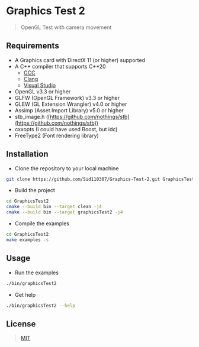 # Graphics Test 2

> OpenGL Test with camera movement

## Requirements

- A Graphics card with DirectX 11 (or higher) supported
- A C++ compiler that supports C++20
    - [GCC](https://gcc.gnu.org/download/gcc.html)
    - [Clang](https://clang.llvm.org/download.html)
    - [Visual Studio](https://visualstudio.microsoft.com/downloads/)
- OpenGL v3.3 or higher
- GLFW (OpenGL Framework) v3.3 or higher
- GLEW (GL Extension Wrangler) v4.0 or higher
- Assimp (Asset Import Library) v5.0 or higher
- stb_image.h ([https://github.com/nothings/stb](https://github.com/nothings/stb))
- cxxopts (I could have used Boost, but idc)
- FreeType2 (Font rendering library)

## Installation

- Clone the repository to your local machine

```bash
git clone https://github.com/Sid110307/Graphics-Test-2.git GraphicsTest2
```

- Build the project

```bash
cd GraphicsTest2
cmake --build bin --target clean -j4
cmake --build bin --target graphicsTest2 -j4
```

- Compile the examples

```bash
cd GraphicsTest2
make examples -s
```

## Usage

- Run the examples

```bash
./bin/graphicsTest2
```

- Get help

```bash
./bin/graphicsTest2 --help
```

## License

> [MIT](https://opensource.org/licenses/MIT)
